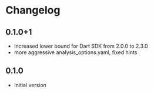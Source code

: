 # Changelog

## 0.1.0+1

- increased lower bound for Dart SDK from 2.0.0 to 2.3.0
- more aggressive analysis_options.yaml, fixed hints 

## 0.1.0

- Initial version
